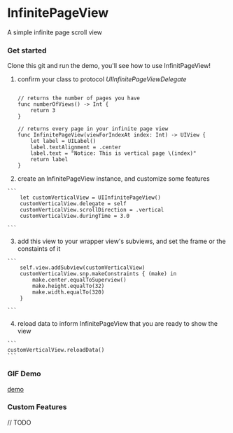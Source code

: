 # InfinitePageView
A simple infinite page scroll view
### Get started
Clone this git and run the demo, you'll see how to use InfinitPageView!

 1. confirm your class to protocol *UIInfinitePageViewDelegate*
 
    ```
        
    // returns the number of pages you have
    func numberOfViews() -> Int {
        return 3
    }
    
    // returns every page in your infinite page view
    func InfinitePageView(viewForIndexAt index: Int) -> UIView {
        let label = UILabel()
        label.textAlignment = .center
        label.text = "Notice: This is vertical page \(index)"
        return label
    }

    ```
    
  2. create an InfinitePageView instance, and customize some features
  
    ```
        let customVerticalView = UIInfinitePageView()
        customVerticalView.delegate = self
        customVerticalView.scrollDirection = .vertical
        customVerticalView.duringTime = 3.0

    ```

  3. add this view to your wrapper view's subviews, and set the frame or the constaints of it
  
    ```
        self.view.addSubview(customVerticalView)
        customVerticalView.snp.makeConstraints { (make) in
            make.center.equalToSuperview()
            make.height.equalTo(32)
            make.width.equalTo(320)
        }

    ```
    
   4. reload data to inform InfinitePageView that you are ready to show the view
    
    ```
    customVerticalView.reloadData()
    ```
    
### GIF Demo
[demo]()
### Custom Features
// TODO 





